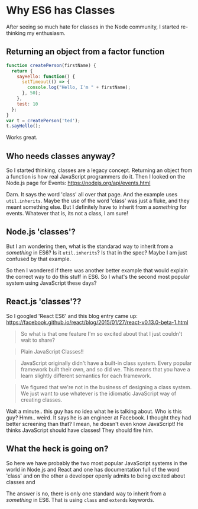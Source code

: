 # Why ES6 has Classes

After seeing so much hate for classes in the Node community, I started re-thinking my enthusiasm.

## Returning an object from a factor function

```javascript
function createPerson(firstName) {                                                                            
  return {                                                                                    
    sayHello: function() {                                                                                        
      setTimeout(() => {                                                                                                
        console.log("Hello, I'm " + firstName);                                                                         
      }, 50);                                                                                                           
    },                                                            
    test: 10                                                                                                            
  };                                                                                                                    
}                                                                                                                                                                       
var t = createPerson('ted');                                                                                            
t.sayHello();                
```

Works great.

## Who needs classes anyway?

So I started thinking, classes are a legacy concept. Returning an object from a function is how real JavaScript programmers do it. Then I looked on the Node.js page for Events: https://nodejs.org/api/events.html

Darn.  It says the word 'class' all over that page.  And the example uses `util.inherits`.  Maybe the use of the word 'class' was just a fluke, and they meant something else.  But I definitely have to inherit from a _something_ for events.  Whatever that is, its not a class, I am sure!  

## Node.js 'classes'?

But I am wondering then, what is the standarad way to inherit from a _something_ in ES6?  Is it `util.inherits`?  Is that in the spec?   Maybe I am just confused by that example.

So then I wondered if there was another better example that would explain the correct way to do this stuff in ES6.  So I what's the second most popular system using JavaScript these days?

## React.js 'classes'??

So I googled 'React ES6' and this blog entry came up: https://facebook.github.io/react/blog/2015/01/27/react-v0.13.0-beta-1.html

> So what is that one feature I'm so excited about that I just couldn't wait to share?

> Plain JavaScript Classes!!

> JavaScript originally didn't have a built-in class system. Every popular framework built their own, and so did we. This means that you have a learn slightly different semantics for each framework.

> We figured that we're not in the business of designing a class system. We just want to use whatever is the idiomatic JavaScript way of creating classes.

Wait a minute.. this guy has no idea what he is talking about.  Who is this guy?  Hmm.. weird.  It says he is an engineer at Facebook.  I thought they had better screening than that?  I mean, he doesn't even know JavaScript!  He thinks JavaScript should have classes!  They should fire him.

## What the heck is going on?

So here we have probably the two most popular JavaScript systems in the world in Node.js and React and one has documentation full of the word 'class' and on the other a developer openly admits to being excited about classes and

The answer is no, there is only one standard way to inherit from a _something_ in ES6.  That is using `class` and `extends` keywords.


